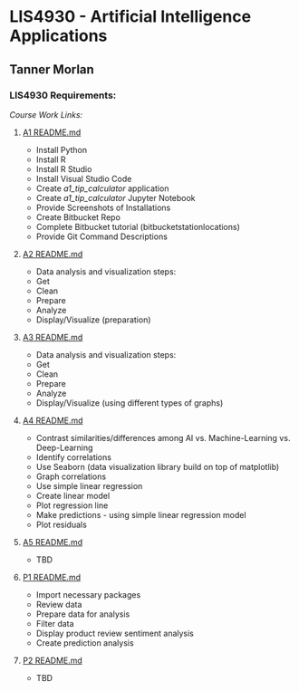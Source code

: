 

# LIS4930 - Artificial Intelligence Applications

## Tanner Morlan

### LIS4930 Requirements:

*Course Work Links:*

1. [A1 README.md](a1/README.md "My A1 README.md file")
    - Install Python
    - Install R
    - Install R Studio
    - Install Visual Studio Code
    - Create *a1_tip_calculator* application
    - Create *a1_tip_calculator* Jupyter Notebook
    - Provide Screenshots of Installations
    - Create Bitbucket Repo
    - Complete Bitbucket tutorial (bitbucketstationlocations)
    - Provide Git Command Descriptions

2. [A2 README.md](a2/README.md "My A2 README.md file")
    - Data analysis and visualization steps:
    - Get
    - Clean
    - Prepare
    - Analyze
    - Display/Visualize (preparation)

3. [A3 README.md](a3/README.md "My A3 README.md file")
    - Data analysis and visualization steps:
    - Get
    - Clean
    - Prepare
    - Analyze
    - Display/Visualize (using different types of graphs)

4. [A4 README.md](a4/README.md "My A4 README.md file")
    - Contrast similarities/differences among AI vs. Machine-Learning vs. Deep-Learning
    - Identify correlations
    - Use Seaborn (data visualization library build on top of matplotlib)
    - Graph correlations
    - Use simple linear regression
    - Create linear model
    - Plot regression line
    - Make predictions - using simple linear regression model
    - Plot residuals

5. [A5 README.md](a5/README.md "My A5 README.md file")
    - TBD

6. [P1 README.md](p1/README.md "My P1 README.md file")
    - Import necessary packages
    - Review data
    - Prepare data for analysis
    - Filter data
    - Display product review sentiment analysis
    - Create prediction analysis

7. [P2 README.md](p2/README.md "My P2 README.md file")
    - TBD